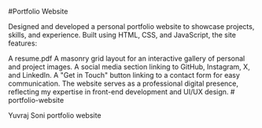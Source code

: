 #Portfolio Website



Designed and developed a personal portfolio website to showcase projects, skills, and experience. Built using HTML, CSS, and JavaScript, the site features:

A resume.pdf
A masonry grid layout for an interactive gallery of personal and project images.
A social media section linking to GitHub, Instagram, X, and LinkedIn.
A "Get in Touch" button linking to a contact form for easy communication.
The website serves as a professional digital presence, reflecting my expertise in front-end development and UI/UX design. # portfolio-website

Yuvraj Soni portfolio website 
